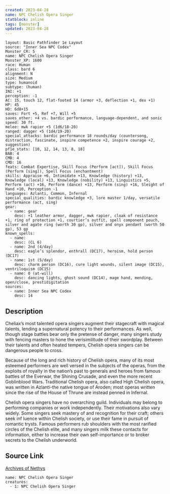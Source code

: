 ```yaml
---
created: 2023-04-28
name: NPC Chelish Opera Singer
statblock: inline
tags: [monster]
updated: 2023-04-28
---
```

```statblock
layout: Basic Pathfinder 1e Layout
source: "Inner Sea NPC Codex"
Monster_CR: 5
name: NPC Chelish Opera Singer
Monster_XP: 1600
race: Human
class: bard 6
alignment: N
size: Medium
type: humanoid
subtype: (human)
INI: +1
perception: -1
AC: 15, touch 12, flat-footed 14 (armor +3, deflection +1, dex +1)
HP: 45
HD: 6d8+15
saves: Fort +5, Ref +7, Will +5
saves_other: +4 vs. bardic performance, language-dependent, and sonic
speed: 30 ft.
melee: mwk rapier +5 (1d6/18-20)
ranged: dagger +5 (1d4/19-20)
special_attacks: bardic performance 18 rounds/day (countersong, distraction, fascinate, inspire competence +2, inspire courage +2, suggestion)
pf1e_stats: [10, 12, 14, 13, 8, 18]
BAB: 4
CMB: 4
CMD: 16
feats: Combat Expertise, Skill Focus (Perform [act]), Skill Focus (Perform [sing]), Spell Focus (enchantment)
skills: Appraise +6, Intimidate +13, Knowledge (history) +13, Knowledge (local) +13, Knowledge (nobility) +13, Linguistics +5, Perform (act) +16, Perform (dance) +13, Perform (sing) +16, Sleight of Hand +10, Perception -1
languages: Azlanti, Common, Infernal
special_qualities: bardic knowledge +3, lore master 1/day, versatile performance (act, sing)
gear:
  - name: gear
    desc: +1 leather armor, dagger, mwk rapier, cloak of resistance +1, ring of protection +1, courtier’s outfit, spell component pouch, silver and agate ring (worth 30 gp), silver and onyx pendant (worth 50 gp), 53 gp
known_spells:
  - name:
    desc: (CL 6)
  - name: 2nd (4/day)
    desc: eagle’s splendor, enthrall (DC17), heroism, hold person (DC17)
  - name: 1st (5/day)
    desc: charm person (DC16), cure light wounds, silent image (DC15), ventriloquism (DC15)
  - name: 0 (at-will)
    desc: dancing lights, ghost sound (DC14), mage hand, mending, open/close, prestidigitation
sources:
  - name: Inner Sea NPC Codex
    desc: 14
```
## Description
Cheliax’s most talented opera singers augment their stagecraft with magical talents, lending a supernatural potency to their performances. As well, though stage battles bear only the pretense of danger, many singers study with fencing masters to hone the verisimilitude of their swordplay. Between their talents and often heated tempers, Chelish opera singers can be dangerous people to cross.

Because of the long and rich history of Chelish opera, many of its most esteemed performers are well versed in the subjects of the operas, from the exploits of royalty in the nation’s past to generals and heroes from famous battles of the Everwar, the Shining Crusade, and even the more recent Goblinblood Wars. Traditional Chelish opera, also called High Chelish opera, was written in Azlanti-the native tongue of Aroden; most operas written since the rise of the House of Thrune are instead penned in Infernal.

Chelish opera singers have no overarching guild. Individuals may belong to performing companies or work independently. Their motivations also vary widely. Some singers seek mastery of and recognition for their craft; others seek inf luence within Chelish society, or use their fame in pursuit of romantic trysts. Famous performers rub shoulders with the most rarified circles of the Chelish elite, and many singers milk these contacts for information, either to increase their own self-importance or to broker secrets to the Chelish underworld.
## Source Link
[Archives of Nethys](https://aonprd.com/NPCDisplay.aspx?ItemName=Chelish%20Opera%20Singer)
```encounter-table
name: NPC Chelish Opera Singer
creatures:
  - 1: NPC Chelish Opera Singer
```

